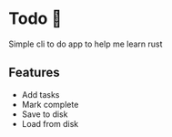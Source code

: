 # Todo 🦀

Simple cli to do app to help me learn rust

## Features

- Add tasks
- Mark complete
- Save to disk
- Load from disk
